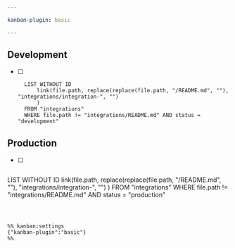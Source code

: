```yaml
---

kanban-plugin: basic

---
```


## Development

- [ ] ```dataview
	LIST WITHOUT ID
		link(file.path, replace(replace(file.path, "/README.md", ""), "integrations/integration-", "")
		)
	FROM "integrations"
	WHERE file.path != "integrations/README.md" AND status = "development"
	```

## Production

- [ ] ```dataview
LIST WITHOUT ID
	link(file.path, replace(replace(file.path, "/README.md", ""), "integrations/integration-", "")
	)
FROM "integrations"
WHERE file.path != "integrations/README.md" AND status = "production"
```



%% kanban:settings
{"kanban-plugin":"basic"}
%%